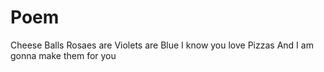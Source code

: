 # Poem
Cheese Balls
 Rosaes are Violets are Blue
 I know you love Pizzas 
 And I am gonna make them for you
